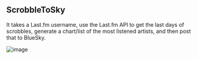 ## ScrobbleToSky

It takes a Last.fm username, use the Last.fm API to get the last days of scrobbles, generate a chart/list of the most listened artists, and then post that to BlueSky.

![image](https://github.com/user-attachments/assets/b91c4d4b-391b-476f-af2b-d8fe956164ca)

